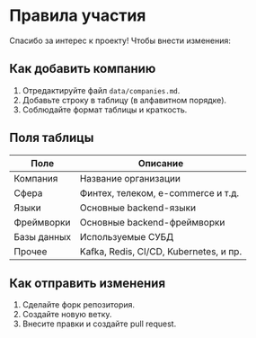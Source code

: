 # Правила участия

Спасибо за интерес к проекту! Чтобы внести изменения:

## Как добавить компанию

1. Отредактируйте файл `data/companies.md`.
2. Добавьте строку в таблицу (в алфавитном порядке).
3. Соблюдайте формат таблицы и краткость.

## Поля таблицы

| Поле        | Описание                                                  |
|-------------|------------------------------------------------------------|
| Компания    | Название организации                                       |
| Сфера       | Финтех, телеком, e-commerce и т.д.                         |
| Языки       | Основные backend-языки                                     |
| Фреймворки  | Основные backend-фреймворки                                |
| Базы данных | Используемые СУБД                                          |
| Прочее      | Kafka, Redis, CI/CD, Kubernetes, и пр.                     |

## Как отправить изменения

1. Сделайте форк репозитория.
2. Создайте новую ветку.
3. Внесите правки и создайте pull request.